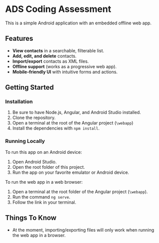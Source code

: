 # ADS Coding Assessment

This is a simple Android application with an embedded offline web app.

## Features

- **View contacts** in a searchable, filterable list.
- **Add, edit, and delete** contacts.
- **Import/export** contacts as XML files.
- **Offline support** (works as a progressive web app).
- **Mobile-friendly UI** with intuitive forms and actions.

## Getting Started

### Installation

1. Be sure to have Node.js, Angular, and Android Studio installed.
2. Clone the repository.
3. Open a terminal at the root of the Angular project (`\webapp`)
4. Install the dependencies with `npm install`.

### Running Locally

To run this app on an Android device:
1. Open Android Studio.
2. Open the root folder of this project.
3. Run the app on your favorite emulator or Android device.

To run the web app in a web browser:
1. Open a terminal at the root folder of the Angular project (`\webapp`).
2. Run the command `ng serve`.
3. Follow the link in your terminal.

## Things To Know

- At the moment, importing/exporting files will only work when running the web app in a browser.
